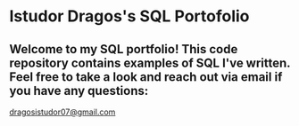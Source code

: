 # Istudor Dragos's SQL Portofolio

## Welcome to my SQL portfolio! This code repository contains examples of SQL I've written. Feel free to take a look and reach out via email if you have any questions:
dragosistudor07@gmail.com

